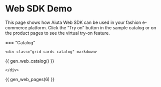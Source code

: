# Web SDK Demo

This page shows how Aiuta Web SDK can be used in your fashion e-commerce platform. Click the “Try on” button in the sample catalog or on the product pages to see the virtual try-on feature.

<script src="https://static.aiuta.com/sdk/v0/index.umd.js"></script>

<script>
    let aiuta = null;

    window.onload = () => {
        aiuta = new Aiuta();
        aiuta.initWithApiKey({ apiKey: "{{ aiuta.api_key }}" });
        console.log('Aiuta SDK initialized on load');
    };

    function startTryOn(productId) {
        if (!aiuta)  {
            aiuta = new Aiuta();
            aiuta.initWithApiKey({ apiKey: "{{ aiuta.api_key }}" });
            console.log('Aiuta SDK initialized on demand');
        }
        console.log(`Starting try-on for product ID: ${productId}`);
        aiuta.startGeneration(productId);
    }
</script>

=== "Catalog"

    <div class="grid cards catalog" markdown>

{{ gen_web_catalog() }}

    </div>

{{ gen_web_pages(6) }}

